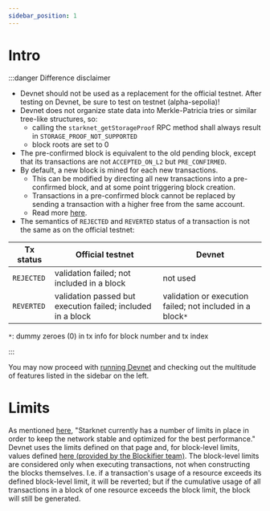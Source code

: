 ```yaml
---
sidebar_position: 1
---
```


# Intro

:::danger Difference disclaimer

- Devnet should not be used as a replacement for the official testnet. After testing on Devnet, be sure to test on testnet (alpha-sepolia)!
- Devnet does not organize state data into Merkle-Patricia tries or similar tree-like structures, so:
  - calling the `starknet_getStorageProof` RPC method shall always result in `STORAGE_PROOF_NOT_SUPPORTED`
  - block roots are set to 0
- The pre-confirmed block is equivalent to the old pending block, except that its transactions are not `ACCEPTED_ON_L2` but `PRE_CONFIRMED`.
- By default, a new block is mined for each new transactions.
  - This can be modified by directing all new transactions into a pre-confirmed block, and at some point triggering block creation.
  - Transactions in a pre-confirmed block cannot be replaced by sending a transaction with a higher free from the same account.
  - Read more [here](./blocks).
- The semantics of `REJECTED` and `REVERTED` status of a transaction is not the same as on the official testnet:

| Tx status  | Official testnet                                            | Devnet                                                     |
| ---------- | ----------------------------------------------------------- | ---------------------------------------------------------- |
| `REJECTED` | validation failed; not included in a block                  | not used                                                   |
| `REVERTED` | validation passed but execution failed; included in a block | validation or execution failed; not included in a block`*` |

`*`: dummy zeroes (0) in tx info for block number and tx index

:::

You may now proceed with [running Devnet](./running/install) and checking out the multitude of features listed in the sidebar on the left.

# Limits

As mentioned [here](https://docs.starknet.io/tools/limits-and-triggers/), "Starknet currently has a number of limits in place in order to keep the network stable and optimized for the best performance." Devnet uses the limits defined on that page and, for block-level limits, values defined [here (provided by the Blockifier team)](https://github.com/0xSpaceShard/starknet-devnet/blob/main/crates/starknet-devnet-core/src/utils.rs). The block-level limits are considered only when executing transactions, not when constructing the blocks themselves. I.e. if a transaction's usage of a resource exceeds its defined block-level limit, it will be reverted; but if the cumulative usage of all transactions in a block of one resource exceeds the block limit, the block will still be generated.
